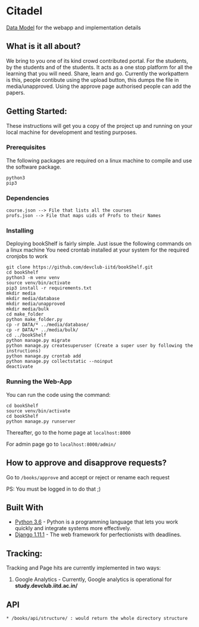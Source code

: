 # Citadel

[Data Model](https://gist.github.com/aman71197/b99aff417a8faeb949f8722d37d3509b) for the webapp and implementation details

## What is it all about?
We bring to you one of its kind crowd contributed portal. 
For the students, by the students and of the students. 
It acts as a one stop platform for all the learning that you will need.
Share, learn and go.
Currently the workpattern is this, people contibute using the upload button, this dumps the file in media/unapproved.
Using the approve page authorised people can add the papers.


## Getting Started: 
These instructions will get you a copy of the project up and running on your local machine for development and testing purposes.

### Prerequisites

The following packages are required on a linux machine to compile and use the software package.

```
python3
pip3
```

### Dependencies
```
course.json --> File that lists all the courses
profs.json --> File that maps uids of Profs to their Names
```

### Installing

Deploying bookShelf is fairly simple. Just issue the following commands on a linux machine
You need crontab installed at your system for the required cronjobs to work

```
git clone https://github.com/devclub-iitd/bookShelf.git
cd bookShelf
python3 -m venv venv
source venv/bin/activate
pip3 install -r requirements.txt
mkdir media
mkdir media/database
mkdir media/unapproved
mkdir media/bulk
cd make_folder
python make_folder.py
cp -r DATA/* ../media/database/
cp -r DATA/* ../media/bulk/
cd ../bookShelf
python manage.py migrate
python manage.py createsuperuser (Create a super user by following the instructions)
python manage.py crontab add
python manage.py collectstatic --noinput
deactivate
```
### Running the Web-App


You can run the code using the command:

```
cd bookShelf
source venv/bin/activate
cd bookShelf
python manage.py runserver
``` 

Thereafter, go to the home page at `localhost:8000`

For admin page go to `localhost:8000/admin/`


## How to approve and disapprove requests?
Go to ``/books/approve`` and accept or reject or rename each request

PS: You must be logged in to do that ;) 

## Built With

* [Python 3.6](http://www.python.org/) - Python is a programming language that lets you work quickly and integrate systems more effectively.
* [Django 1.11.1](https://www.djangoproject.com/) - The web framework for perfectionists with deadlines.


## Tracking: 

Tracking and Page hits are currently implemented in two ways:

1. Google Analytics - Currently, Google analytics is operational for **study.devclub.iitd.ac.in/**


## API

```
* /books/api/structure/ : would return the whole directory structure
```



						
